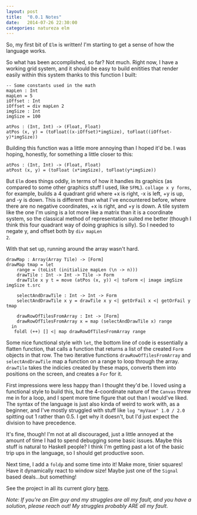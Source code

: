 ```yaml
---
layout: post
title:  "0.0.1 Notes"
date:   2014-07-26 22:30:00
categories: natureza elm
---
```


<div id="natureza0d0d1"></div>
<script src="/js/Natureza-build-0.0.1.js"></script>
<script>
	Elm.embed(Elm.Natureza0d0d1, document.getElementById('natureza0d0d1'));
</script>

So, my first bit of <code>Elm</code> is written! I'm starting to get a sense of how the language works.

So what has been accomplished, so far? Not much. Right now, I have a working grid system, and it should be easy to build enitities that render easily within this system thanks to this function I built:

	-- Some constants used in the math
	mapLen : Int
	mapLen = 5
	iOffset : Int
	iOffset = div mapLen 2
	imgSize : Int
	imgSize = 100

	atPos : (Int, Int) -> (Float, Float)
	atPos (x, y) = (toFloat((x-iOffset)*imgSize), toFloat((iOffset- y)*imgSize))
				
Building this function was a little more annoying than I hoped it'd be. I was hoping, honestly, for something a little closer to this:

	atPos : (Int, Int) -> (Float, Float)
	atPost (x, y) = (toFloat (x*imgSize), toFloat(y*imgSize))
	
But <code>Elm</code> does things oddly, in terms of how it handles its graphics (as compared to some other graphics stuff I used, like <code>SFML</code>). <code>collage x y forms</code>, for example, builds a 4 quadrant grid where +x is right, -x is left, +y is up, and -y is down. This is different than what I've encountered before, where there are no negative coordinates, +x is right, and +y is down. A tile system like the one I'm using is a lot more like a matrix than it is a coordinate system, so the classical method of representation suited me better (though I think this four quadrant way of doing graphics is silly). So I needed to negate y, and offset both by <code>div mapLen 2</code>.

With that set up, running around the array wasn't hard.

	drawMap : Array(Array Tile) -> [Form]
	drawMap tmap = let 
	    range = (toList (initialize mapLen (\n -> n)))
	    drawTile : Int -> Int -> Tile -> Form
	    drawTile x y t = move (atPos (x, y)) <| toForm <| image imgSize imgSize t.src
    
	    selectAndDrawTile : Int -> Int -> Form
	    selectAndDrawTile x y = drawTile x y <| getOrFail x <| getOrFail y tmap

	    drawRowOfTilesFromArray : Int -> [Form]
	    drawRowOfTilesFromArray x = map (selectAndDrawTile x) range
	  in
	   foldl (++) [] <| map drawRowOfTilesFromArray range
		 
Some nice functional style with <code>let</code>, the bottom line of code is essentially a flatten function, that calls a function that returns a list of the created <code>Form</code> objects in that row. The two iterative functions <code>drawRowOfTilesFromArray</code> and <code>selectAndDrawTile</code> map a function on a range to loop through the array. <code>drawTile</code> takes the indicies created by these maps, converts them into positions on the screen, and creates a <code>For</code> for it.

First impressions were less happy than I thought they'd be. I loved using a functional style to build this, but the 4-coordinate nature of the <code>Canvas</code> threw me in for a loop, and I spent more time figure that out than I would've liked. The syntax of the language is just also kinda of weird to work with, as a beginner, and I've mostly struggled with stuff like <code>log "myVaue" 1.0 / 2.0</code> spitting out 1 rather than 0.5. I get why it doesn't, but I'd just expect the division to have precedence. 

It's fine, though! I'm not at all discouraged, just a little annoyed at the amount of time I had to spend debugging some basic issues. Maybe this stuff is natural to Haskell people? I think I'm getting past a lot of the basic trip ups in the language, so I should get productive soon.

Next time, I add a <code>foldp</code> and some time into it! Make more, tinier squares! Have it dynamically react to window size! Maybe just one of the <code>Signal</code> based deals...but something!

See the project in all its current glory [here](https://github.com/MysteryMachine/mysterymachine.github.io/tree/natureza0n0n1/elm).

*Note: If you're an Elm guy and my struggles are all my fault, and you have a solution, please reach out! My struggles probably ARE all my fault.*